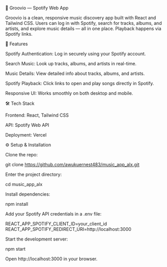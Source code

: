 🎵 Groovio — Spotify Web App

Groovio is a clean, responsive music discovery app built with React and Tailwind CSS. Users can log in with Spotify, search for tracks, albums, and artists, and explore music details — all in one place. Playback happens via Spotify links.

🚀 Features

Spotify Authentication: Log in securely using your Spotify account.

Search Music: Look up tracks, albums, and artists in real-time.

Music Details: View detailed info about tracks, albums, and artists.

Spotify Playback: Click links to open and play songs directly in Spotify.

Responsive UI: Works smoothly on both desktop and mobile.

🛠️ Tech Stack

Frontend: React, Tailwind CSS

API: Spotify Web API

Deployment: Vercel

⚙️ Setup & Installation

Clone the repo:

git clone https://github.com/awukuernest483/music_app_alx.git

Enter the project directory:

cd music_app_alx

Install dependencies:

npm install

Add your Spotify API credentials in a .env file:

REACT_APP_SPOTIFY_CLIENT_ID=your_client_id
REACT_APP_SPOTIFY_REDIRECT_URI=http://localhost:3000

Start the development server:

npm start

Open http://localhost:3000 in your browser.
